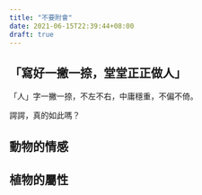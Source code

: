 ```yaml
---
title: "不要附會"
date: 2021-06-15T22:39:44+08:00
draft: true
---
```


## 「寫好一撇一捺，堂堂正正做人」

「人」字一撇一捺，不左不右，中庸穩重，不偏不倚。

諤諤，真的如此嗎？

## 動物的情感

## 植物的屬性